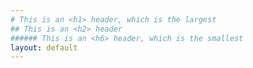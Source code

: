 ```yaml
---
# This is an <h1> header, which is the largest
## This is an <h2> header
###### This is an <h6> header, which is the smallest
layout: default
---
```

